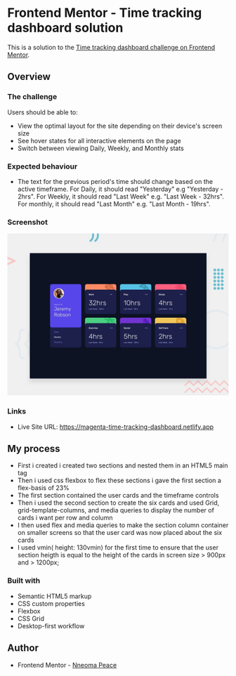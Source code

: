 # Frontend Mentor - Time tracking dashboard solution

This is a solution to the [Time tracking dashboard challenge on Frontend Mentor](https://www.frontendmentor.io/challenges/time-tracking-dashboard-UIQ7167Jw).

## Overview

### The challenge

Users should be able to:

- View the optimal layout for the site depending on their device's screen size
- See hover states for all interactive elements on the page
- Switch between viewing Daily, Weekly, and Monthly stats

### Expected behaviour

- The text for the previous period's time should change based on the active timeframe. For Daily, it should read "Yesterday" e.g "Yesterday - 2hrs". For Weekly, it should read "Last Week" e.g. "Last Week - 32hrs". For monthly, it should read "Last Month" e.g. "Last Month - 19hrs".

### Screenshot

![Design preview for the Time tracking dashboard coding challenge](./design/desktop-preview.jpg)

### Links

- Live Site URL: https://magenta-time-tracking-dashboard.netlify.app

## My process

- First i created i created two sections and nested them in an HTML5 main tag
- Then i used css flexbox to flex these sections i gave the first section a flex-basis of 23%
- The first section contained the user cards and the timeframe controls
- Then i used the second section to create the six cards and used Grid, grid-template-columns, and media queries to display the number of cards i want per row and column
- I then used flex and media queries to make the section column container on smaller screens so that the user card was now placed about the six cards
- I used vmin( height: 130vmin) for the first time to ensure that the user section heigth is equal to the height of the cards in screen size > 900px and > 1200px;

### Built with

- Semantic HTML5 markup
- CSS custom properties
- Flexbox
- CSS Grid
- Desktop-first workflow

## Author

- Frontend Mentor - [Nneoma Peace](https://www.frontendmentor.io/profile/SatellitePeace)
